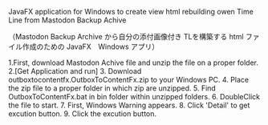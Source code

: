 JavaFX application for Windows to create view html rebuilding owen Time Line from Mastodon Backup Achive

（Mastodon Backup Archive から自分の添付画像付き TLを構築する html ファイル作成のための JavaFX　Windows アプリ）

1.First, download Mastodon Achive file and unzip the file on a proper folder.
2.[Get Application and run]
3. Download outboxtocontentfx.OutboxToContentFx.zip to your Windows PC.
4. Place the zip file to a proper folder in which zip are unzipped.
5. Find OutboxToContentFx.bat in bin folder within unzipped folders.
6. DoubleClick the file to start.
7. First, Windows Warning appears.
8. Click 'Detail' to get excution button.
9. Click the excution button.


